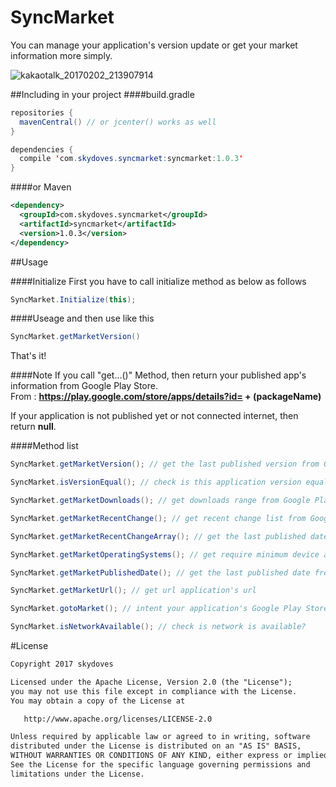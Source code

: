 # SyncMarket
You can manage your application's version update or get your market information more simply.

![kakaotalk_20170202_213907914](https://cloud.githubusercontent.com/assets/24237865/22550481/9fd478da-e993-11e6-9ca5-cfcff0e2dd26.jpg)

 
##Including in your project
####build.gradle
```java
repositories {
  mavenCentral() // or jcenter() works as well
}

dependencies {
  compile 'com.skydoves.syncmarket:syncmarket:1.0.3'
}
```

####or Maven
```xml
<dependency>
  <groupId>com.skydoves.syncmarket</groupId>
  <artifactId>syncmarket</artifactId>
  <version>1.0.3</version>
</dependency>
```
    
##Usage

####Initialize
First you have to call initialize method as below as follows
```java
SyncMarket.Initialize(this);
```

####Useage
and then use like this
```java
SyncMarket.getMarketVersion() 
```

That's it!

####Note
If you call "get...()" Method, then return your published app's information from Google Play Store.<br>
From : **https://play.google.com/store/apps/details?id= + (packageName)**

If your application is not published yet or not connected internet, then return **null**.

####Method list
```java
SyncMarket.getMarketVersion(); // get the last published version from Google Play Store
```

```java
SyncMarket.isVersionEqual(); // check is this application version equal the last published version?
```
```java
SyncMarket.getMarketDownloads(); // get downloads range from Google Play Store
```
```java
SyncMarket.getMarketRecentChange(); // get recent change list from Google Play Store
```
```java
SyncMarket.getMarketRecentChangeArray(); // get the last published date from Google Play Store as string array
```
```java
SyncMarket.getMarketOperatingSystems(); // get require minimum device api level from Google Play Store
```
```java
SyncMarket.getMarketPublishedDate(); // get the last published date from Google Play Store
```
```java
SyncMarket.getMarketUrl(); // get url application's url
```
```java
SyncMarket.gotoMarket(); // intent your application's Google Play Store Page
```
```java
SyncMarket.isNetworkAvailable(); // check is network is available? 
```

#License
```xml
Copyright 2017 skydoves

Licensed under the Apache License, Version 2.0 (the "License");
you may not use this file except in compliance with the License.
You may obtain a copy of the License at

   http://www.apache.org/licenses/LICENSE-2.0

Unless required by applicable law or agreed to in writing, software
distributed under the License is distributed on an "AS IS" BASIS,
WITHOUT WARRANTIES OR CONDITIONS OF ANY KIND, either express or implied.
See the License for the specific language governing permissions and
limitations under the License.
```
